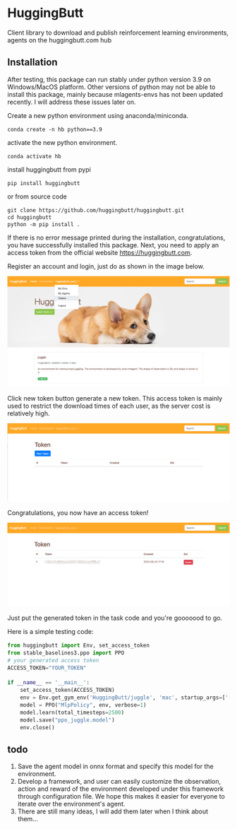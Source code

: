 # HuggingButt
Client library to download and publish reinforcement learning environments, agents on the huggingbutt.com hub

## Installation
After testing, this package can run stably under python version 3.9 on Windows/MacOS platform. Other versions of python may not be able to install this package, mainly because mlagents-envs has not been updated recently. I will address these issues later on. 

Create a new python environment using anaconda/miniconda.
```shell
conda create -n hb python==3.9
```

activate the new python environment.
```shell
conda activate hb
```

install huggingbutt from pypi
```shell
pip install huggingbutt
```
or from source code
```shell
git clone https://github.com/huggingbutt/huggingbutt.git
cd huggingbutt
python -m pip install .
```

If there is no error message printed during the installation, congratulations, you have successfully installed this package. Next, you need to apply an access token from the official website https://huggingbutt.com.

Register an account and login, just do as shown in the image below.

![image](https://raw.githubusercontent.com/huggingbutt/media_store/main/huggingbutt_readme/tokens_link.png)

Click new token button generate a new token. This access token is mainly used to restrict the download times of each user, as the server cost is relatively high.

![image](https://raw.githubusercontent.com/huggingbutt/media_store/main/huggingbutt_readme/new_tokens_buttong.png)

Congratulations, you now have an access token!

![image](https://raw.githubusercontent.com/huggingbutt/media_store/main/huggingbutt_readme/copy_your_token.png)

Just put the generated token in the task code and you're gooooood to go.

Here is a simple testing code:
```python
from huggingbutt import Env, set_access_token
from stable_baselines3.ppo import PPO
# your generated access token
ACCESS_TOKEN="YOUR_TOKEN"

if __name__ == '__main__':
    set_access_token(ACCESS_TOKEN)
    env = Env.get_gym_env('HuggingButt/juggle', 'mac', startup_args=['--time_scale', '2'])
    model = PPO("MlpPolicy", env, verbose=1)
    model.learn(total_timesteps=2500)
    model.save("ppo_juggle.model")
    env.close()
```

## todo
1. Save the agent model in onnx format and specify this model for the environment.
2. Develop a framework, and user can easily customize the observation, action and reward of the environment developed under this framework through configuration file. We hope this makes it easier for everyone to iterate over the environment's agent.
3. There are still many ideas, I will add them later when I think about them...
